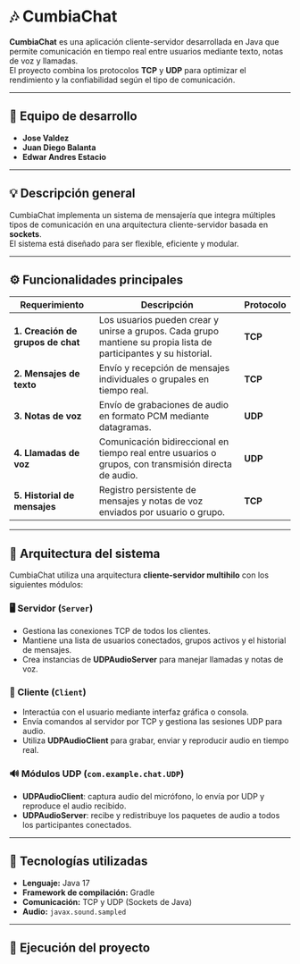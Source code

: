 # 🎶 CumbiaChat

**CumbiaChat** es una aplicación cliente-servidor desarrollada en Java que permite comunicación en tiempo real entre usuarios mediante texto, notas de voz y llamadas.  
El proyecto combina los protocolos **TCP** y **UDP** para optimizar el rendimiento y la confiabilidad según el tipo de comunicación.

---

## 👥 Equipo de desarrollo

- **Jose Valdez**
- **Juan Diego Balanta**
- **Edwar Andres Estacio**

---

## 💡 Descripción general

CumbiaChat implementa un sistema de mensajería que integra múltiples tipos de comunicación en una arquitectura cliente-servidor basada en **sockets**.  
El sistema está diseñado para ser flexible, eficiente y modular.

---

## ⚙️ Funcionalidades principales

| Requerimiento | Descripción | Protocolo |
|----------------|-------------|------------|
| **1. Creación de grupos de chat** | Los usuarios pueden crear y unirse a grupos. Cada grupo mantiene su propia lista de participantes y su historial. | **TCP** |
| **2. Mensajes de texto** | Envío y recepción de mensajes individuales o grupales en tiempo real. | **TCP** |
| **3. Notas de voz** | Envío de grabaciones de audio en formato PCM mediante datagramas. | **UDP** |
| **4. Llamadas de voz** | Comunicación bidireccional en tiempo real entre usuarios o grupos, con transmisión directa de audio. | **UDP** |
| **5. Historial de mensajes** | Registro persistente de mensajes y notas de voz enviados por usuario o grupo. | **TCP** |

---

## 🧱 Arquitectura del sistema

CumbiaChat utiliza una arquitectura **cliente-servidor multihilo** con los siguientes módulos:

### 🖥️ Servidor (`Server`)
- Gestiona las conexiones TCP de todos los clientes.
- Mantiene una lista de usuarios conectados, grupos activos y el historial de mensajes.
- Crea instancias de **UDPAudioServer** para manejar llamadas y notas de voz.

### 💬 Cliente (`Client`)
- Interactúa con el usuario mediante interfaz gráfica o consola.
- Envía comandos al servidor por TCP y gestiona las sesiones UDP para audio.
- Utiliza **UDPAudioClient** para grabar, enviar y reproducir audio en tiempo real.

### 🔊 Módulos UDP (`com.example.chat.UDP`)
- **UDPAudioClient**: captura audio del micrófono, lo envía por UDP y reproduce el audio recibido.
- **UDPAudioServer**: recibe y redistribuye los paquetes de audio a todos los participantes conectados.

---

## 🧩 Tecnologías utilizadas

- **Lenguaje:** Java 17
- **Framework de compilación:** Gradle
- **Comunicación:** TCP y UDP (Sockets de Java)
- **Audio:** `javax.sound.sampled`

---

## 🚀 Ejecución del proyecto

